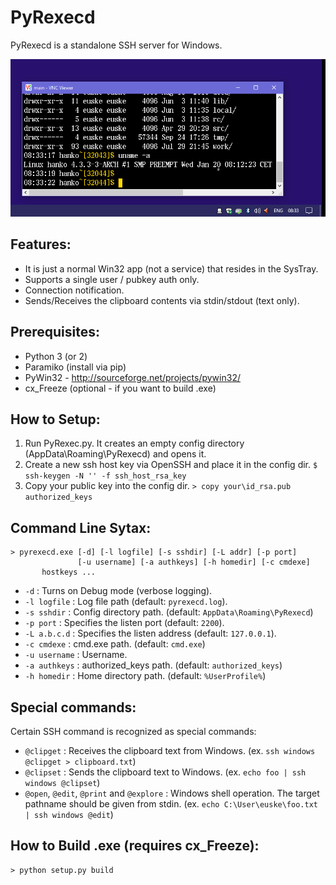 # PyRexecd

PyRexecd is a standalone SSH server for Windows.

![PyRexecd Screenshot](docs/pyrexecd.gif)

## Features:

  * It is just a normal Win32 app (not a service) that resides in the SysTray.
  * Supports a single user / pubkey auth only.
  * Connection notification.
  * Sends/Receives the clipboard contents via stdin/stdout (text only).

## Prerequisites:

  * Python 3 (or 2)
  * Paramiko (install via pip)
  * PyWin32 - http://sourceforge.net/projects/pywin32/
  * cx_Freeze (optional - if you want to build .exe)

## How to Setup:

  1. Run PyRexec.py. It creates an empty config directory
     (AppData\Roaming\PyRexecd) and opens it.
  1. Create a new ssh host key via OpenSSH and place it in the config dir.
    `$ ssh-keygen -N '' -f ssh_host_rsa_key`
  1. Copy your public key into the config dir.
    `> copy your\id_rsa.pub authorized_keys`

## Command Line Sytax:

    > pyrexecd.exe [-d] [-l logfile] [-s sshdir] [-L addr] [-p port]
                   [-u username] [-a authkeys] [-h homedir] [-c cmdexe]
		   hostkeys ...
		   
  * `-d` : Turns on Debug mode (verbose logging).
  * `-l logfile` : Log file path (default: `pyrexecd.log`).
  * `-s sshdir` : Config directory path. (default: `AppData\Roaming\PyRexecd`)
  * `-p port` : Specifies the listen port (default: `2200`). 
  * `-L a.b.c.d` : Specifies the listen address (default: `127.0.0.1`).
  * `-c cmdexe` : cmd.exe path. (default: `cmd.exe`)
  * `-u username` : Username.
  * `-a authkeys` : authorized_keys path. (default: `authorized_keys`)
  * `-h homedir` : Home directory path. (default: `%UserProfile%`)

## Special commands:

  Certain SSH command is recognized as special commands:

  * `@clipget` : Receives the clipboard text from Windows.
    (ex. `ssh windows @clipget > clipboard.txt`)
  * `@clipset` : Sends the clipboard text to Windows.
    (ex. `echo foo | ssh windows @clipset`)
  * `@open`, `@edit`, `@print` and `@explore` : Windows shell operation.
    The target pathname should be given from stdin.
    (ex. `echo C:\User\euske\foo.txt | ssh windows @edit`)

## How to Build .exe (requires cx_Freeze):

    > python setup.py build
